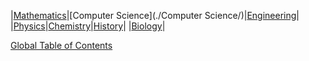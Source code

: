 |[Mathematics](./Mathematics/)|[Computer Science](./Computer Science/)|[Engineering](./Engineering/)|
|[Physics](./Physics/)|[Chemistry](./Chemistry/)|[History](./History/)|
|[Biology](./Biology/)|



[Global Table of Contents](./TOC)
